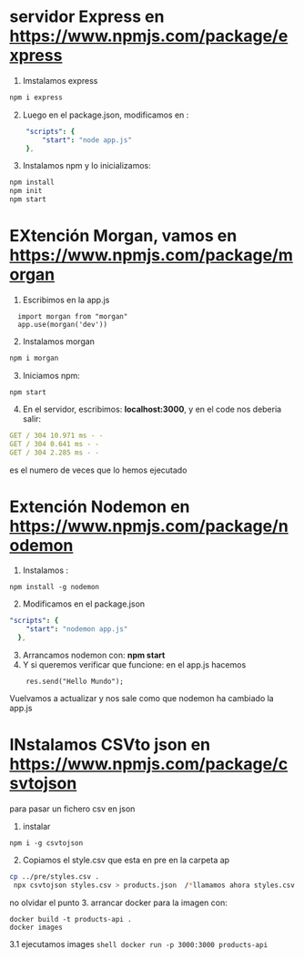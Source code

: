 # servidor Express en https://www.npmjs.com/package/express

1. Imstalamos express

```bash
npm i express
```

2.  Luego en el package.json, modificamos en :

```yml
    "scripts": {
        "start": "node app.js"
    },
```

3. Instalamos npm y lo inicializamos:

```bash
npm install
npm init
npm start
```

# EXtención Morgan, vamos en https://www.npmjs.com/package/morgan

1. Escribimos en la app.js

```shell
  import morgan from "morgan"
  app.use(morgan('dev'))

```

2. Instalamos morgan

```bash
npm i morgan

```

3. Iniciamos npm:

```shell
npm start
```

4. En el servidor, escribimos: **localhost:3000**, y en el code nos deberia salir:

```yml
GET / 304 10.971 ms - -
GET / 304 0.641 ms - -
GET / 304 2.285 ms - -
```

es el numero de veces que lo hemos ejecutado

# Extención Nodemon en https://www.npmjs.com/package/nodemon

1. Instalamos :

```shell
npm install -g nodemon
```

2. Modificamos en el package.json

```yml
"scripts": {
    "start": "nodemon app.js"
  },

```

3. Arrancamos nodemon con: **npm start**
4. Y si queremos verificar que funcione:
   en el app.js hacemos

```shell
    res.send("Hello Mundo");
```

Vuelvamos a actualizar y nos sale como que nodemon ha cambiado la app.js

# INstalamos CSVto json en https://www.npmjs.com/package/csvtojson

para pasar un fichero csv en json

1. instalar

```shell
npm i -g csvtojson
```

2. Copiamos el style.csv que esta en pre en la carpeta ap

```bash
cp ../pre/styles.csv .
 npx csvtojson styles.csv > products.json  /*llamamos ahora styles.csv en products.json*/
```

no olvidar el punto 3. arrancar docker para la imagen con:

```shell
docker build -t products-api .
docker images

```

3.1 ejecutamos images
`shell
        docker run -p 3000:3000 products-api
    `

